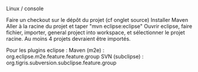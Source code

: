 Linux / console

Faire un checkout sur le dépôt du projet (cf onglet source)
Installer Maven
Aller à la racine du projet et taper "mvn eclipse:eclipse"
Ouvrir eclipse, faire fichier, importer, general project into workspace, et sélectionner le projet racine. Au moins 4 projets devraient être importés.

Pour les plugins eclipse :
Maven (m2e) :  org.eclipse.m2e.feature.feature.group
SVN (subclipse) : org.tigris.subversion.subclipse.feature.group